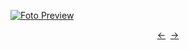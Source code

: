[![Foto Preview](preview/n788.avif)](https://20essentials.github.io/project-000-788)

<div align="center" style="display: flex; justify-content: center;">
  <a  href="https://github.com/20essentials/project-000-787" target="_blank">&#8592;</a>
  &nbsp;&nbsp;
  <a  href="https://github.com/20essentials/project-000-789" target="_blank">&#8594;</a>
</div>
